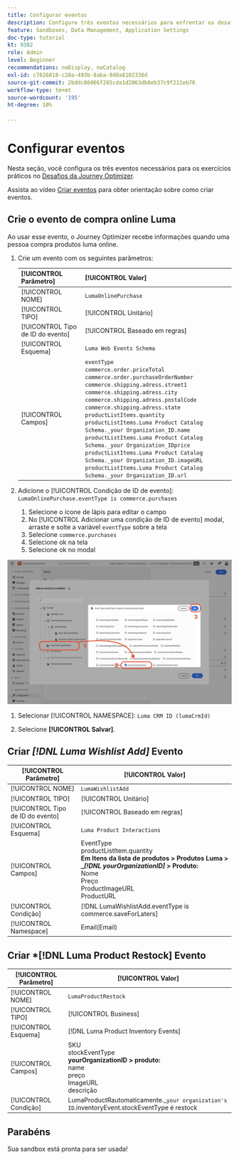 ```yaml
---
title: Configurar eventos
description: Configure três eventos necessários para enfrentar os desafios do Journey Optimizer
feature: Sandboxes, Data Management, Application Settings
doc-type: tutorial
kt: 9382
role: Admin
level: Beginner
recommendations: noDisplay, noCatalog
exl-id: c7826818-c28a-493b-8aba-9d8a8102336d
source-git-commit: 2bddc86066f265cda1d2063db8eb37c9f211eb76
workflow-type: tm+mt
source-wordcount: '195'
ht-degree: 10%

---
```


# Configurar eventos

Nesta seção, você configura os três eventos necessários para os exercícios práticos no [Desafios da Journey Optimizer](/help/challenges/introduction-and-prerequisites.md).

Assista ao vídeo [Criar eventos](/help/set-up-journeys/create-events.md) para obter orientação sobre como criar eventos.

## Crie o evento de compra online Luma

Ao usar esse evento, o Journey Optimizer recebe informações quando uma pessoa compra produtos luma online.

1. Crie um evento com os seguintes parâmetros:

   | [!UICONTROL Parâmetro] | [!UICONTROL Valor] |
   |-------------|-----------|
   | [!UICONTROL NOME] | `LumaOnlinePurchase` |
   | [!UICONTROL TIPO] | [!UICONTROL Unitário] |
   | [!UICONTROL Tipo de ID do evento] | [!UICONTROL Baseado em regras] |
   | [!UICONTROL Esquema] | `Luma Web Events Schema` |
   | [!UICONTROL Campos] | `eventType` <br>`commerce.order.priceTotal`<br>`commerce.order.purchaseOrderNumber`<br>`commerce.shipping.adress.street1`<br>`commerce.shipping.adress.city`<br>`commerce.shipping.adress.postalCode`<br>`commerce.shipping.adress.state`<br>`productListItems.quantity`<br>`productListItems.Luma Product Catalog Schema._your Organization_ID.name`<br>`productListItems.Luma Product Catalog Schema._your Organization_IDprice`<br>`productListItems.Luma Product Catalog Schema._your Organization_ID.imageURL`<br>`productListItems.Luma Product Catalog Schema._your Organization_ID.url` |

2. Adicione o [!UICONTROL Condição de ID de evento]: `LumaOnlinePurchase.eventType is commerce.purchases`

   1. Selecione o ícone de lápis para editar o campo
   2. No [!UICONTROL Adicionar uma condição de ID de evento] modal, arraste e solte a variável `eventType` sobre a tela
   3. Selecione `commerce.purchases`
   4. Selecione ok na tela
   5. Selecione ok no modal

![Adicionar condição de evento](/help/tutorial-configure-a-training-sandbox/assets/Event-lumaOnlinePurchase-condition-1.png)

1. Selecionar [!UICONTROL NAMESPACE]: `Luma CRM ID (lumaCrmId)`

2. Selecione **[!UICONTROL Salvar]**.

## Criar *[!DNL Luma Wishlist Add]* Evento

| [!UICONTROL Parâmetro] | [!UICONTROL Valor] |
|-------------|-----------|
| [!UICONTROL NOME] | `LumaWishlistAdd` |
| [!UICONTROL TIPO] | [!UICONTROL Unitário] |
| [!UICONTROL Tipo de ID do evento] | [!UICONTROL Baseado em regras] |
| [!UICONTROL Esquema] | `Luma Product Interactions` |
| [!UICONTROL Campos] | EventType<br>productListItem.quantity<br><b>Em Itens da lista de produtos > Produtos Luma > _*[!DNL yourOrganizationID]* > Produto:</b> <br>Nome<br>Preço<br> ProductImageURL<br>ProductURL |
| [!UICONTROL Condição] | [!DNL LumaWishlistAdd.eventType is commerce.saveForLaters] |
| [!UICONTROL Namespace] | Email(Email) |

## Criar *[!DNL Luma Product Restock] Evento

| [!UICONTROL Parâmetro] | [!UICONTROL Valor] |
|-------------|-----------|
| [!UICONTROL NOME] | `LumaProductRestock` |
| [!UICONTROL TIPO] | [!UICONTROL Business] |
| [!UICONTROL Esquema] | [!DNL Luma Product Inventory Events] |
| [!UICONTROL Campos] | SKU <br> stockEventType<br><b> yourOrganizationID > produto:</b> <br>name<br>preço<br> ImageURL<br>descrição |
| [!UICONTROL Condição] | LumaProductRautomaticamente._`your organization's ID`.inventoryEvent.stockEventType é restock |

## Parabéns

Sua sandbox está pronta para ser usada!
